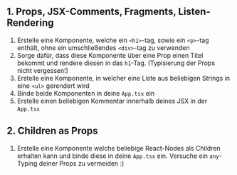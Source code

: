 ## 1. Props, JSX-Comments, Fragments, Listen-Rendering
1. Erstelle eine Komponente, welche ein `<h1>`-tag, sowie ein `<p>`-tag enthält, ohne ein umschließendes `<div>`-tag zu verwenden
2. Sorge dafür, dass diese Komponente über eine Prop einen Titel bekommt und rendere diesen in das `h1`-Tag. (Typisierung der Props nicht vergessen!)
3. Erstelle eine Komponente, in welcher eine Liste aus beliebigen Strings in eine `<ul>` gerendert wird
4. Binde beide Komponenten in deine `App.tsx` ein
5. Erstelle einen beliebigen Kommentar innerhalb deines JSX in der `App.tsx`

## 2. Children as Props
1. Erstelle eine Komponente welche beliebige React-Nodes als Children erhalten kann und binde diese in deine `App.tsx` ein. Versuche ein `any`-Typing deiner Props zu vermeiden :)